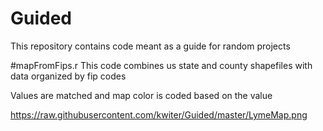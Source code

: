 # Guided

This repository contains code meant as a guide for random projects

#mapFromFips.r
This code combines us state and county shapefiles with data organized by fip codes

Values are matched and map color is coded based on the value

https://raw.githubusercontent.com/kwiter/Guided/master/LymeMap.png
